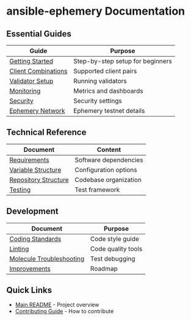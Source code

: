 # ansible-ephemery Documentation

## Essential Guides

| Guide | Purpose |
|-------|---------|
| [Getting Started](GETTING_STARTED.md) | Step-by-step setup for beginners |
| [Client Combinations](CLIENT_COMBINATIONS.md) | Supported client pairs |
| [Validator Setup](VALIDATOR_README.md) | Running validators |
| [Monitoring](MONITORING.md) | Metrics and dashboards |
| [Security](SECURITY.md) | Security settings |
| [Ephemery Network](EPHEMERY_SPECIFIC.md) | Ephemery testnet details |

## Technical Reference

| Document | Content |
|----------|---------|
| [Requirements](REQUIREMENTS.md) | Software dependencies |
| [Variable Structure](VARIABLE_STRUCTURE.md) | Configuration options |
| [Repository Structure](REPOSITORY_STRUCTURE.md) | Codebase organization |
| [Testing](TESTING.md) | Test framework |

## Development

| Document | Purpose |
|----------|---------|
| [Coding Standards](CODING_STANDARDS.md) | Code style guide |
| [Linting](LINTING.md) | Code quality tools |
| [Molecule Troubleshooting](MOLECULE_TROUBLESHOOTING.md) | Test debugging |
| [Improvements](IMPROVEMENTS.md) | Roadmap |

## Quick Links

- [Main README](../README.md) - Project overview
- [Contributing Guide](../CONTRIBUTING.md) - How to contribute
